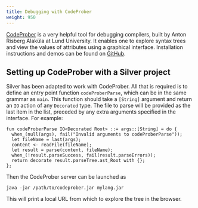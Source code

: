 ```yaml
---
title: Debugging with CodeProber
weight: 950
---
```


[CodeProber](https://codeprober.org/) is a very helpful tool for debugging compilers,
built by Anton Risberg Alaküla at Lund University.
It enables one to explore syntax trees and view the values of attributes using a graphical interface.
Installation instructions and demos can be found on [GitHub](https://github.com/lu-cs-sde/codeprober).

## Setting up CodeProber with a Silver project
Silver has been adapted to work with CodeProber. All that is required is to define an entry point function
`codeProberParse`, which can be in the same grammar as `main`.
This function should take a `[String]` argument and return an `IO` action of any `Decorated` type.
The file to parse will be provided as the last item in the list, preceded by any extra arguments specified in the interface.
For example:
```
fun codeProberParse IO<Decorated Root> ::= args::[String] = do {
  when_(null(args), fail("Invalid arguments to codeProberParse"));
  let fileName = last(args);
  content <- readFile(fileName);
  let result = parse(content, fileName);
  when_(!result.parseSuccess, fail(result.parseErrors));
  return decorate result.parseTree.ast_Root with {};
};
```
Then the CodeProber server can be launched as
```
java -jar /path/to/codeprober.jar mylang.jar
```
This will print a local URL from which to explore the tree in the browser.
